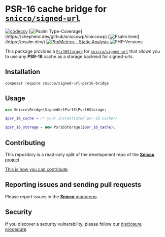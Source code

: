 # PSR-16 cache bridge for [`snicco/signed-url`](https://github.com/snicco/signed-url)

[![codecov](https://img.shields.io/badge/Coverage-100%25-success
)](https://codecov.io/gh/sniccowp/sniccowp)
[![Psalm Type-Coverage](https://shepherd.dev/github/sniccowp/sniccowp/coverage.svg?)](https://shepherd.dev/github/sniccowp/sniccowp)
[![Psalm level](https://shepherd.dev/github/sniccowp/sniccowp/level.svg?)](https://psalm.dev/)
[![PhpMetrics - Static Analysis](https://img.shields.io/badge/PhpMetrics-Static_Analysis-2ea44f)](https://sniccowp.github.io/sniccowp/phpmetrics/SignedUrlPsr16Bridge/index.html)
![PHP-Versions](https://img.shields.io/badge/PHP-%5E7.4%7C%5E8.0%7C%5E8.1-blue)

This package provides a [`Psr16Storage`](src/Psr16Storage.php) for [`snicco/signed-url`](https://github.com/snicco/signed-url) that allows you to use any **PSR-16** cache as a storage backend for signed-urls.

## Installation

```shell
composer require snicco/signed-url-psr16-bridge
```

## Usage

```php
use Snicco\Bridge\SignedUrlPsr16\Psr16Storage;

$psr_16_cache = /* your instantiated psr-16 cache*/

$psr_16_storage = new Psr16Storage($psr_16_cache);
```

## Contributing

This repository is a read-only split of the development repo of the
[**Snicco** project](https://github.com/snicco/snicco).

[This is how you can contribute](https://github.com/snicco/snicco/blob/master/CONTRIBUTING.md).

## Reporting issues and sending pull requests

Please report issues in the
[**Snicco** monorepo](https://github.com/snicco/snicco/blob/master/CONTRIBUTING.md##using-the-issue-tracker).

## Security

If you discover a security vulnerability, please follow
our [disclosure procedure](https://github.com/snicco/snicco/blob/master/SECURITY.md).
